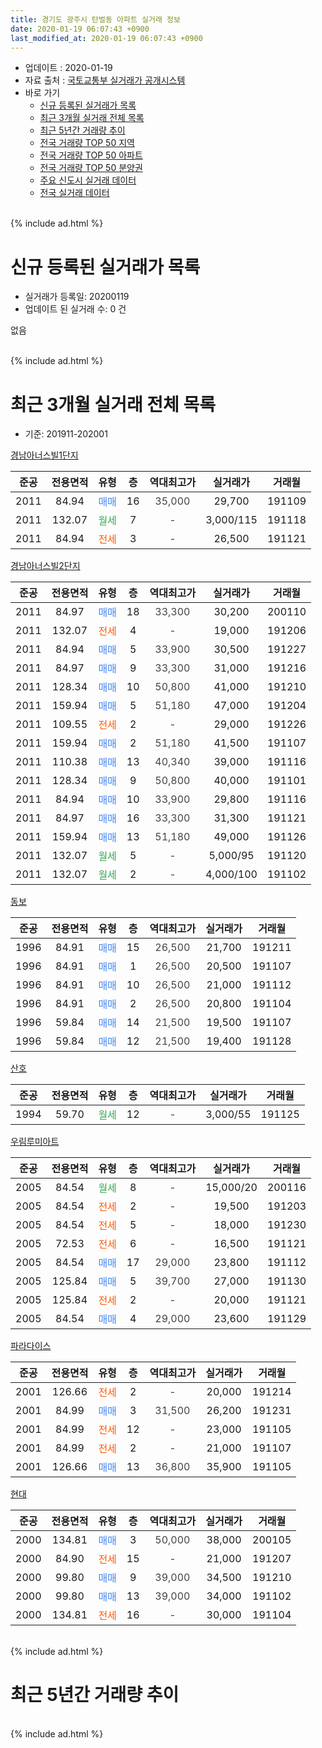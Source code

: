 ```yaml
---
title: 경기도 광주시 탄벌동 아파트 실거래 정보
date: 2020-01-19 06:07:43 +0900
last_modified_at: 2020-01-19 06:07:43 +0900
---
```


* 업데이트 : 2020-01-19
* 자료 출처 : [국토교통부 실거래가 공개시스템](http://rt.molit.go.kr)
* 바로 가기
    * [신규 등록된 실거래가 목록](#신규-등록된-실거래가-목록)
    * [최근 3개월 실거래 전체 목록](#최근-3개월-실거래-전체-목록)
    * [최근 5년간 거래량 추이](#최근-5년간-거래량-추이)
    * [전국 거래량 TOP 50 지역](https://apt-info.github.io/apt-trade-info/최근-3개월-전국에서-가장-거래가-많이-발생한-지역)
    * [전국 거래량 TOP 50 아파트](https://apt-info.github.io/apt-trade-info/최근-3개월-전국에서-가장-거래가-많이-발생한-아파트)
    * [전국 거래량 TOP 50 분양권](https://apt-info.github.io/apt-trade-info/최근-3개월-전국에서-가장-거래가-많이-발생한-분양권)
    * [주요 신도시 실거래 데이터](https://apt-info.github.io/apt-trade-info/주요-신도시)
    * [전국 실거래 데이터](https://apt-info.github.io/apt-trade-info/전국)
<br>
{% include ad.html %}
<br>

# 신규 등록된 실거래가 목록
* 실거래가 등록일: 20200119
* 업데이트 된 실거래 수: 0 건

없음

<br>
{% include ad.html %}
<br>

# 최근 3개월 실거래 전체 목록
* 기준: 201911-202001


[경남아너스빌1단지](https://search.naver.com/search.naver?query=%EA%B2%BD%EA%B8%B0%EB%8F%84+%EA%B4%91%EC%A3%BC%EC%8B%9C+%ED%83%84%EB%B2%8C%EB%8F%99+%EA%B2%BD%EB%82%A8%EC%95%84%EB%84%88%EC%8A%A4%EB%B9%8C1%EB%8B%A8%EC%A7%80)

|준공|전용면적|유형|층|역대최고가|실거래가|거래월|
|:---:|:---:|:---:|:---:|:---:|:---:|:---:|
|2011|84.94|<span style="color:#4285f3">매매</span>|16|<span style="color:#444444">35,000</span>|29,700|191109|
|2011|132.07|<span style="color:#34a853">월세</span>|7|<span style="color:#444444">-</span>|3,000/115|191118|
|2011|84.94|<span style="color:#ff5a00">전세</span>|3|<span style="color:#444444">-</span>|26,500|191121|

[경남아너스빌2단지](https://search.naver.com/search.naver?query=%EA%B2%BD%EA%B8%B0%EB%8F%84+%EA%B4%91%EC%A3%BC%EC%8B%9C+%ED%83%84%EB%B2%8C%EB%8F%99+%EA%B2%BD%EB%82%A8%EC%95%84%EB%84%88%EC%8A%A4%EB%B9%8C2%EB%8B%A8%EC%A7%80)

|준공|전용면적|유형|층|역대최고가|실거래가|거래월|
|:---:|:---:|:---:|:---:|:---:|:---:|:---:|
|2011|84.97|<span style="color:#4285f3">매매</span>|18|<span style="color:#444444">33,300</span>|30,200|200110|
|2011|132.07|<span style="color:#ff5a00">전세</span>|4|<span style="color:#444444">-</span>|19,000|191206|
|2011|84.94|<span style="color:#4285f3">매매</span>|5|<span style="color:#444444">33,900</span>|30,500|191227|
|2011|84.97|<span style="color:#4285f3">매매</span>|9|<span style="color:#444444">33,300</span>|31,000|191216|
|2011|128.34|<span style="color:#4285f3">매매</span>|10|<span style="color:#444444">50,800</span>|41,000|191210|
|2011|159.94|<span style="color:#4285f3">매매</span>|5|<span style="color:#444444">51,180</span>|47,000|191204|
|2011|109.55|<span style="color:#ff5a00">전세</span>|2|<span style="color:#444444">-</span>|29,000|191226|
|2011|159.94|<span style="color:#4285f3">매매</span>|2|<span style="color:#444444">51,180</span>|41,500|191107|
|2011|110.38|<span style="color:#4285f3">매매</span>|13|<span style="color:#444444">40,340</span>|39,000|191116|
|2011|128.34|<span style="color:#4285f3">매매</span>|9|<span style="color:#444444">50,800</span>|40,000|191101|
|2011|84.94|<span style="color:#4285f3">매매</span>|10|<span style="color:#444444">33,900</span>|29,800|191116|
|2011|84.97|<span style="color:#4285f3">매매</span>|16|<span style="color:#444444">33,300</span>|31,300|191121|
|2011|159.94|<span style="color:#4285f3">매매</span>|13|<span style="color:#444444">51,180</span>|49,000|191126|
|2011|132.07|<span style="color:#34a853">월세</span>|5|<span style="color:#444444">-</span>|5,000/95|191120|
|2011|132.07|<span style="color:#34a853">월세</span>|2|<span style="color:#444444">-</span>|4,000/100|191102|

[동보](https://search.naver.com/search.naver?query=%EA%B2%BD%EA%B8%B0%EB%8F%84+%EA%B4%91%EC%A3%BC%EC%8B%9C+%ED%83%84%EB%B2%8C%EB%8F%99+%EB%8F%99%EB%B3%B4)

|준공|전용면적|유형|층|역대최고가|실거래가|거래월|
|:---:|:---:|:---:|:---:|:---:|:---:|:---:|
|1996|84.91|<span style="color:#4285f3">매매</span>|15|<span style="color:#444444">26,500</span>|21,700|191211|
|1996|84.91|<span style="color:#4285f3">매매</span>|1|<span style="color:#444444">26,500</span>|20,500|191107|
|1996|84.91|<span style="color:#4285f3">매매</span>|10|<span style="color:#444444">26,500</span>|21,000|191112|
|1996|84.91|<span style="color:#4285f3">매매</span>|2|<span style="color:#444444">26,500</span>|20,800|191104|
|1996|59.84|<span style="color:#4285f3">매매</span>|14|<span style="color:#444444">21,500</span>|19,500|191107|
|1996|59.84|<span style="color:#4285f3">매매</span>|12|<span style="color:#444444">21,500</span>|19,400|191128|

[산호](https://search.naver.com/search.naver?query=%EA%B2%BD%EA%B8%B0%EB%8F%84+%EA%B4%91%EC%A3%BC%EC%8B%9C+%ED%83%84%EB%B2%8C%EB%8F%99+%EC%82%B0%ED%98%B8)

|준공|전용면적|유형|층|역대최고가|실거래가|거래월|
|:---:|:---:|:---:|:---:|:---:|:---:|:---:|
|1994|59.70|<span style="color:#34a853">월세</span>|12|<span style="color:#444444">-</span>|3,000/55|191125|

[우림루미아트](https://search.naver.com/search.naver?query=%EA%B2%BD%EA%B8%B0%EB%8F%84+%EA%B4%91%EC%A3%BC%EC%8B%9C+%ED%83%84%EB%B2%8C%EB%8F%99+%EC%9A%B0%EB%A6%BC%EB%A3%A8%EB%AF%B8%EC%95%84%ED%8A%B8)

|준공|전용면적|유형|층|역대최고가|실거래가|거래월|
|:---:|:---:|:---:|:---:|:---:|:---:|:---:|
|2005|84.54|<span style="color:#34a853">월세</span>|8|<span style="color:#444444">-</span>|15,000/20|200116|
|2005|84.54|<span style="color:#ff5a00">전세</span>|2|<span style="color:#444444">-</span>|19,500|191203|
|2005|84.54|<span style="color:#ff5a00">전세</span>|5|<span style="color:#444444">-</span>|18,000|191230|
|2005|72.53|<span style="color:#ff5a00">전세</span>|6|<span style="color:#444444">-</span>|16,500|191121|
|2005|84.54|<span style="color:#4285f3">매매</span>|17|<span style="color:#444444">29,000</span>|23,800|191112|
|2005|125.84|<span style="color:#4285f3">매매</span>|5|<span style="color:#444444">39,700</span>|27,000|191130|
|2005|125.84|<span style="color:#ff5a00">전세</span>|2|<span style="color:#444444">-</span>|20,000|191121|
|2005|84.54|<span style="color:#4285f3">매매</span>|4|<span style="color:#444444">29,000</span>|23,600|191129|

[파라다이스](https://search.naver.com/search.naver?query=%EA%B2%BD%EA%B8%B0%EB%8F%84+%EA%B4%91%EC%A3%BC%EC%8B%9C+%ED%83%84%EB%B2%8C%EB%8F%99+%ED%8C%8C%EB%9D%BC%EB%8B%A4%EC%9D%B4%EC%8A%A4)

|준공|전용면적|유형|층|역대최고가|실거래가|거래월|
|:---:|:---:|:---:|:---:|:---:|:---:|:---:|
|2001|126.66|<span style="color:#ff5a00">전세</span>|2|<span style="color:#444444">-</span>|20,000|191214|
|2001|84.99|<span style="color:#4285f3">매매</span>|3|<span style="color:#444444">31,500</span>|26,200|191231|
|2001|84.99|<span style="color:#ff5a00">전세</span>|12|<span style="color:#444444">-</span>|23,000|191105|
|2001|84.99|<span style="color:#ff5a00">전세</span>|2|<span style="color:#444444">-</span>|21,000|191107|
|2001|126.66|<span style="color:#4285f3">매매</span>|13|<span style="color:#444444">36,800</span>|35,900|191105|

[현대](https://search.naver.com/search.naver?query=%EA%B2%BD%EA%B8%B0%EB%8F%84+%EA%B4%91%EC%A3%BC%EC%8B%9C+%ED%83%84%EB%B2%8C%EB%8F%99+%ED%98%84%EB%8C%80)

|준공|전용면적|유형|층|역대최고가|실거래가|거래월|
|:---:|:---:|:---:|:---:|:---:|:---:|:---:|
|2000|134.81|<span style="color:#4285f3">매매</span>|3|<span style="color:#444444">50,000</span>|38,000|200105|
|2000|84.90|<span style="color:#ff5a00">전세</span>|15|<span style="color:#444444">-</span>|21,000|191207|
|2000|99.80|<span style="color:#4285f3">매매</span>|9|<span style="color:#444444">39,000</span>|34,500|191210|
|2000|99.80|<span style="color:#4285f3">매매</span>|13|<span style="color:#444444">39,000</span>|34,000|191102|
|2000|134.81|<span style="color:#ff5a00">전세</span>|16|<span style="color:#444444">-</span>|30,000|191104|


<br>
{% include ad.html %}
<br>

# 최근 5년간 거래량 추이


<div style="width:100%;">
    <canvas id="deal_progress" height="200"></canvas>
</div>

<script>
new Chart(document.getElementById("deal_progress"), {
    type: 'line',
    data: {
        labels: ['201501','201502','201503','201504','201505','201506','201507','201508','201509','201510','201511','201512','201601','201602','201603','201604','201605','201606','201607','201608','201609','201610','201611','201612','201701','201702','201703','201704','201705','201706','201707','201708','201709','201710','201711','201712','201801','201802','201803','201804','201805','201806','201807','201808','201809','201810','201811','201812','201901','201902','201903','201904','201905','201906','201907','201908','201909','201910','201911','201912','202001'],
        datasets: [{
            label: '매매',
            pointRadius: 1,
            data: [16, 22, 36, 22, 16, 26, 16, 28, 27, 23, 19, 9, 13, 7, 13, 13, 14, 14, 23, 23, 24, 34, 12, 12, 6, 14, 11, 16, 16, 24, 21, 14, 11, 10, 11, 3, 10, 9, 15, 10, 3, 6, 11, 10, 17, 12, 4, 7, 10, 7, 7, 11, 8, 8, 9, 12, 16, 18, 17, 7, 2],
            borderColor: "rgba(255, 201, 14, 1)",
            backgroundColor: "rgba(255, 201, 14, 0.5)",
            fill: false,
            lineTension: 0
        },{
            label: '전월세',
            pointRadius: 1,
            data: [11, 17, 30, 23, 17, 23, 13, 12, 15, 16, 16, 17, 14, 11, 19, 17, 12, 5, 19, 9, 13, 18, 12, 6, 12, 24, 19, 13, 19, 15, 12, 11, 14, 12, 10, 3, 14, 6, 13, 10, 8, 11, 8, 12, 9, 8, 7, 6, 12, 4, 15, 9, 9, 6, 7, 14, 9, 11, 10, 6, 1],
            borderColor: "rgba(0, 141, 185, 1)",
            backgroundColor: "rgba(0, 141, 185, 0.5)",
            fill: false,
            lineTension: 0
        }
        ]
    },
    options: {
        responsive: true,
        title: {
            display: false
        },
        tooltips: {
            mode: 'index',
            intersect: false
        },
        hover: {
            mode: 'nearest',
            intersect: true
        },
        scales: {
            xAxes: [{
                display: true,
                scaleLabel: {
                    display: true,
                    labelString: '년/월'
                }
            }],
            yAxes: [{
                display: true,
                ticks: {
                    suggestedMin: 0,
                },
                scaleLabel: {
                    display: true,
                    labelString: '실거래 수'
                }
            }]
        }
    }
});

</script>


<br>
{% include ad.html %}
<br>


